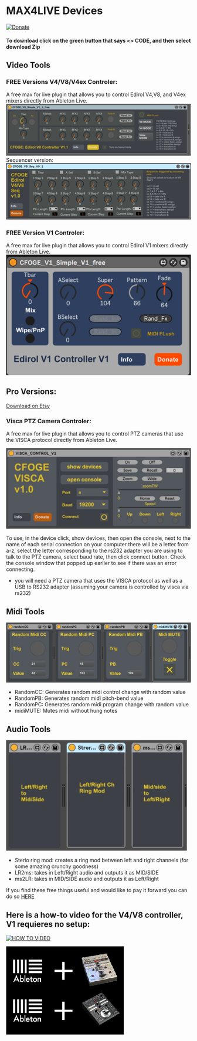 # MAX4LIVE Devices
[![Donate](https://img.shields.io/badge/Donate-PayPal-green.svg)](https://www.paypal.com/donate/?hosted_button_id=LSMYWSM7M7EEA)
#### To download click on the green button that says <> CODE, and then select download Zip

## Video Tools
### FREE Versions V4/V8/V4ex Controler:
A free max for live plugin that allows you to control Edirol V4,V8, and V4ex mixers directly from Ableton Live.
![simple](https://github.com/cfoge/max4live/blob/main/Video%20Tools/v8_free.JPG)
Sequencer version:
![seq](https://github.com/cfoge/MAX4LIVE_V8_V4/blob/main/images/MaxseqCapture.JPG)

### FREE Version V1 Controler:
A free max for live plugin that allows you to control Edirol V1 mixers directly from Ableton Live.
![simple](https://github.com/cfoge/max4live/blob/main/Video%20Tools/v1.png)

## Pro Versions:
[Download on Etsy](https://www.etsy.com/au/listing/1578389148/max4live-video-mixer-plugin-v8v4v4exv1)

### Visca PTZ Camera Controler:
A free max for live plugin that allows you to control PTZ cameras that use the VISCA protocol directly from Ableton Live.

![visca](https://github.com/cfoge/MAX4LIVE_V8_V4/blob/main/images/vesda.JPG)

To use, in the device click, show devices, then open the console, next to the name of each serial connection on your computer there will be a letter from a-z, select the letter corresponding to the rs232 adapter you are using to talk to the PTZ camera, select baud rate, then click connect button. Check the console window that popped up earlier to see if there was an error connecting.
* you will need a PTZ camera that uses the VISCA protocol as well as a USB to RS232 adapter (assuming your camera is controlled by visca via rs232)

## Midi Tools
![midi](https://github.com/cfoge/max4live/blob/main/Midi%20Tools/tools%20free.JPG)
- RandomCC: Generates random midi control change with random value
- RandomPB: Generates random midi pitch-bend value
- RandomPC: Generates random midi program change with random value
- midiMUTE: Mutes midi without hung notes
## Audio Tools
![audio](https://github.com/cfoge/max4live/blob/main/Audio%20Tools/audio_tools.JPG)
- Sterio ring mod: creates a ring mod between left and right channels (for some amazing crunchy goodness)
- LR2ms: takes in Left/Right audio and outputs it as MID/SIDE
- ms2LR: takes in MID/SIDE audio and outputs it as Left/Right

If you find these free things useful and would like to pay it forward you can do so [HERE](https://www.paypal.com/donate?hosted_button_id=XGRSY3M6V94R4)

## Here is a how-to video for the V4/V8 controller, V1 requieres no setup:

[![HOW TO VIDEO](https://img.youtube.com/vi/2qwG3psWF8s/0.jpg)](https://www.youtube.com/watch?v=2qwG3psWF8s)

![ableton+v4/v8](https://github.com/cfoge/MAX4LIVE_V8_V4/blob/main/images/plugin-01%20small.jpg)

